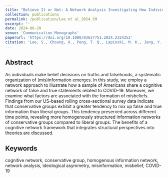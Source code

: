 ```yaml
---
title: "Believe It or Not: A Network Analysis Investigating How Individuals Embrace False and True Statements during COVID-19"
collection: publications
permalink: /publication/Lee et al_2024_CM
excerpt: ''
date: 2024-06-20
venue: 'Communication Monographs'
paperurl: 'https://doi.org/10.1080/03637751.2024.2354252'
citation: 'Lee, S., Choung, H., Peng, T. Q., Lapinski, M. K., Jang, Y., & Turner, M. M. (in press). Believe it or not: A network analysis investigating how individuals embrace false and true statements during COVID-19. <i>Communication Monographs</i>.
---
```


Abstract
-----
As individuals make belief decisions on truths and falsehoods, a systematic organization of (mis)information emerges. In this study, we employ a network approach to illustrate how a sample of Americans share a cognitive network of false and true statements related to COVID-19. Moreover, we examine what factors are associated with the formation of misbeliefs. Findings from our US-based rolling cross-sectional survey data indicate that conservative groups exhibit a greater tendency to mix up false and true information than liberal groups. This tendency preserved across different time points, revealing more homogenously structured information networks of conservative groups compared to liberal groups. The benefits of a cognitive network framework that integrates structural perspectives into theories are discussed.

Keywords
----- 
cognitive network, conservative group, homogenous information network, network analysis, ideological asymmetry, misinformation, misbelief, COVID-19

